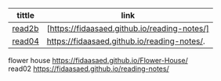 |tittle  | link |
| ------------- | ------------- |
| [read2b](https://fidaasaed.github.io/reading-notes/)  |[https://fidaasaed.github.io/reading-notes/] |
| [read04](https://fidaasaed.github.io/reading-notes/.  ) | https://fidaasaed.github.io/reading-notes/.
flower house     https://fidaasaed.github.io/Flower-House/     
read02 https://fidaasaed.github.io/reading-notes/

